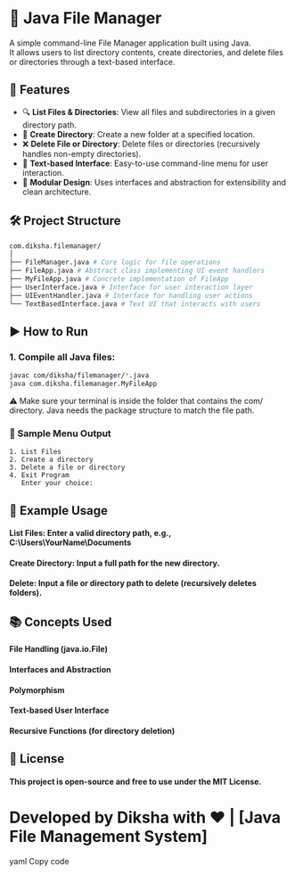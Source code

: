 # 📁 Java File Manager

A simple command-line File Manager application built using Java.  
It allows users to list directory contents, create directories, and delete files or directories through a text-based interface.

## 📌 Features

- 🔍 **List Files & Directories**: View all files and subdirectories in a given directory path.
- 📂 **Create Directory**: Create a new folder at a specified location.
- ❌ **Delete File or Directory**: Delete files or directories (recursively handles non-empty directories).
- 💬 **Text-based Interface**: Easy-to-use command-line menu for user interaction.
- 🧩 **Modular Design**: Uses interfaces and abstraction for extensibility and clean architecture.

## 🛠️ Project Structure

```bash
com.diksha.filemanager/
│
├── FileManager.java # Core logic for file operations
├── FileApp.java # Abstract class implementing UI event handlers
├── MyFileApp.java # Concrete implementation of FileApp
├── UserInterface.java # Interface for user interaction layer
├── UIEventHandler.java # Interface for handling user actions
└── TextBasedInterface.java # Text UI that interacts with users
```

## ▶️ How to Run

### 1. Compile all Java files:
```bash
javac com/diksha/filemanager/*.java
java com.diksha.filemanager.MyFileApp
```
⚠️ Make sure your terminal is inside the folder that contains the com/ directory.
Java needs the package structure to match the file path.
### 📸 Sample Menu Output
```File Manager Menu
1. List Files
2. Create a directory
3. Delete a file or directory
4. Exit Program
   Enter your choice:
   ```
## 🔧 Example Usage
#### List Files: Enter a valid directory path, e.g., C:\Users\YourName\Documents

#### Create Directory: Input a full path for the new directory.

#### Delete: Input a file or directory path to delete (recursively deletes folders).

## 📚 Concepts Used
#### File Handling (java.io.File)

#### Interfaces and Abstraction

#### Polymorphism

#### Text-based User Interface

#### Recursive Functions (for directory deletion)

## 📄 License
#### This project is open-source and free to use under the MIT License.

# Developed by Diksha with ❤️ | [Java File Management System]

yaml
Copy code

